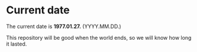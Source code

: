 # Current date

The current date is **1977.01.27.** (YYYY.MM.DD.)

This repository will be good when the world ends, so we will know how long it lasted.